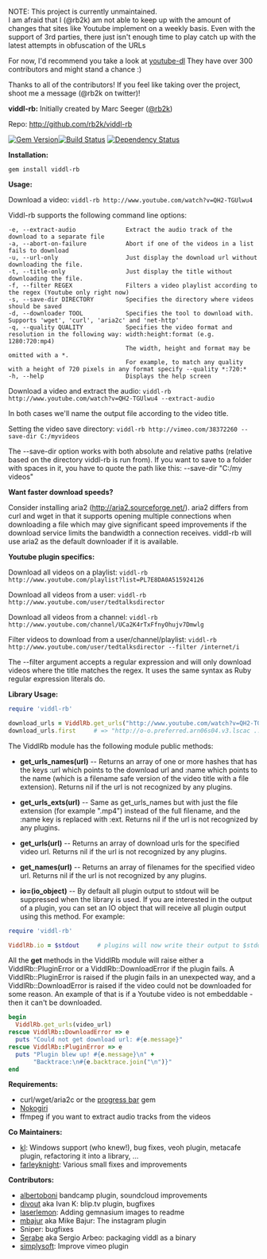 NOTE:
This project is currently unmaintained.  
I am afraid that I (@rb2k) am not able to keep up with the amount of changes that sites like Youtube implement on a weekly basis. Even with the support of 3rd parties, there just isn't enough time to play catch up with the latest attempts in obfuscation of the URLs

For now, I'd recommend you take a look at [youtube-dl](http://rg3.github.io/youtube-dl/)
They have over 300 contributors and might stand a chance :)

Thanks to all of the contributors!
If you feel like taking over the project, shoot me a message (@rb2k on twitter)!


__viddl-rb:__
Initially created by Marc Seeger ([@rb2k](github.com/rb2k))

Repo: http://github.com/rb2k/viddl-rb

[![Gem Version](https://badge.fury.io/rb/viddl-rb.png)](http://badge.fury.io/rb/viddl-rb)[![Build Status](https://secure.travis-ci.org/rb2k/viddl-rb.png)](http://travis-ci.org/rb2k/viddl-rb) [![Dependency Status](https://gemnasium.com/rb2k/viddl-rb.png)](https://gemnasium.com/rb2k/viddl-rb)

__Installation:__

`gem install viddl-rb`

__Usage:__

Download a video:
    ```viddl-rb http://www.youtube.com/watch?v=QH2-TGUlwu4```

Viddl-rb supports the following command line options:
```
-e, --extract-audio              Extract the audio track of the download to a separate file
-a, --abort-on-failure           Abort if one of the videos in a list fails to download
-u, --url-only                   Just display the download url without downloading the file.
-t, --title-only                 Just display the title without downloading the file.
-f, --filter REGEX               Filters a video playlist according to the regex (Youtube only right now)
-s, --save-dir DIRECTORY         Specifies the directory where videos should be saved
-d, --downloader TOOL            Specifies the tool to download with. Supports 'wget', 'curl', 'aria2c' and 'net-http'
-q, --quality QUALITY            Specifies the video format and resolution in the following way: width:height:format (e.g. 1280:720:mp4)
                                 The width, height and format may be omitted with a *.
                                 For example, to match any quality with a height of 720 pixels in any format specify --quality *:720:*
-h, --help                       Displays the help screen
```

Download a video and extract the audio:
    ```viddl-rb http://www.youtube.com/watch?v=QH2-TGUlwu4 --extract-audio```

In both cases we'll name the output file according to the video title.

Setting the video save directory:
    ```viddl-rb http://vimeo.com/38372260 --save-dir C:/myvideos```

The --save-dir option works with both absolute and relative paths (relative based on the directory viddl-rb is run from).
If you want to save to a folder with spaces in it, you have to quote the path like this: --save-dir "C:/my videos"

__Want faster download speeds?__

Consider installing aria2 (http://aria2.sourceforge.net/). aria2 differs from curl and wget in that it supports opening multiple connections when downloading a file which may give significant speed improvements if the download service limits the bandwidth a connection receives. viddl-rb will use aria2 as the default downloader if it is available.

__Youtube plugin specifics:__

Download all videos on a playlist:
    ```viddl-rb http://www.youtube.com/playlist?list=PL7E8DA0A515924126```

Download all videos from a user:
    ```viddl-rb http://www.youtube.com/user/tedtalksdirector```

Download all videos from a channel:
    ```viddl-rb http://www.youtube.com/channel/UCa2K4rTxFfnyOhujv7Dmwlg```

Filter videos to download from a user/channel/playlist:
    ```viddl-rb http://www.youtube.com/user/tedtalksdirector --filter /internet/i```

The --filter argument accepts a regular expression and will only download videos where the title matches the regex.
It uses the same syntax as Ruby regular expression literals do.

__Library Usage:__

```ruby
require 'viddl-rb'

download_urls = ViddlRb.get_urls("http://www.youtube.com/watch?v=QH2-TGUlwu4")
download_urls.first     # => "http://o-o.preferred.arn06s04.v3.lscac ..."
```

The ViddlRb module has the following module public methods:

* __get_urls_names(url)__
-- Returns an array of one or more hashes that has the keys :url which
points to the download url and :name which points to the name
(which is a filename safe version of the video title with a file extension).
Returns nil if the url is not recognized by any plugins.

* __get_urls_exts(url)__
-- Same as get_urls_names but with just the file extension (for example ".mp4")
instead of the full filename, and the :name key is replaced with :ext.
Returns nil if the url is not recognized by any plugins.

* __get_urls(url)__
-- Returns an array of download urls for the specified video url.
Returns nil if the url is not recognized by any plugins.

* __get_names(url)__
-- Returns an array of filenames for the specified video url.
Returns nil if the url is not recognized by any plugins.

* __io=(io_object)__
-- By default all plugin output to stdout will be suppressed when the library is used.
If you are interested in the output of a plugin, you can set an IO object that
will receive all plugin output using this method. For example:

```ruby
require 'viddl-rb'

ViddlRb.io = $stdout     # plugins will now write their output to $stdout
```

All the __get__ methods in the ViddlRb module will raise either a ViddlRb::PluginError or a ViddlRb::DownloadError if the plugin fails.
A ViddlRb::PluginError is raised if the plugin fails in an unexpected way, and a ViddlRb::DownloadError is raised if the video could not be downloaded for some reason.
An example of that is if a Youtube video is not embeddable - then it can't be downloaded.

```ruby
begin
  ViddlRb.get_urls(video_url)
rescue ViddlRb::DownloadError => e
  puts "Could not get download url: #{e.message}"
rescue ViddlRb::PluginError => e
  puts "Plugin blew up! #{e.message}\n" +
       "Backtrace:\n#{e.backtrace.join("\n")}"
end
```

__Requirements:__

* curl/wget/aria2c or the [progress bar](http://github.com/nex3/ruby-progressbar/) gem
* [Nokogiri](http://nokogiri.org/)
* ffmpeg if you want to extract audio tracks from the videos

__Co Maintainers:__
* [kl](https://github.com/kl): Windows support (who knew!), bug fixes, veoh plugin, metacafe plugin, refactoring it into a library, ...
* [farleyknight](https://github.com/farleyknight): Various small fixes and improvements

__Contributors:__
* [albertoboni](https://github.com/albertoboni) bandcamp plugin, soundcloud improvements
* [divout](https://github.com/divout) aka Ivan K: blip.tv plugin, bugfixes
* [laserlemon](https://github.com/laserlemon): Adding gemnasium images to readme
* [mbajur](https://github.com/mbajur) aka Mike Bajur: The instagram plugin
* Sniper: bugfixes
* [Serabe](https://github.com/Serabe) aka Sergio Arbeo: packaging viddl as a binary
* [simplysoft](https://github.com/simplysoft): Improve vimeo plugin
